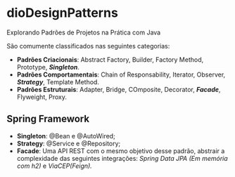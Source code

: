 # dioDesignPatterns
Explorando Padrões de Projetos na Prática com Java

São comumente classificados nas seguintes categorias:
 - **Padrões Criacionais**: Abstract Factory, Builder, Factory Method, Prototype, ***Singleton***.
 - **Padrões Comportamentais**: Chain of Responsability, Iterator, Observer, ***Strategy***, Template Method.
 - **Padrões Estruturais**: Adapter, Bridge, COmposite, Decorator, ***Facade***, Flyweight, Proxy.

## Spring Framework
 - **Singleton**: @Bean e @AutoWired;
 - **Strategy**: @Service e @Repository;
 - **Facade**: Uma API REST com o mesmo objetivo desse padrão, abstrair a complexidade das seguintes integrações: _Spring Data JPA (Em memória com h2)_ e _ViaCEP(Feign)._


